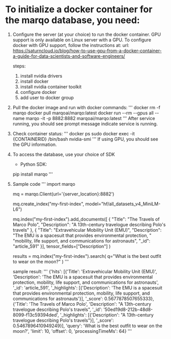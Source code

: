 # To initialize a docker container for the marqo database, you need:

1. Configure the server (at your choice) to run the docker container.
   GPU support is only available on Linux server with a GPU.
   To configure docker with GPU support, follow the instructions at:
   url: https://saturncloud.io/blog/how-to-use-gpu-from-a-docker-container-a-guide-for-data-scientists-and-software-engineers/
   
   steps:
   1) install nvidia drivers
   2) install docker
   3) install nvidia container toolkit
   4) configure docker
   5) add user to docker group
   
2. Pull the docker image and run with docker commands:
   '''
    docker rm -f marqo
    docker pull marqoai/marqo:latest
    docker run --rm --gpus all --name marqo -it -p 8882:8882 marqoai/marqo:latest
   '''
   After service running, you should see prompt message indicate service is running.


3. Check container status:
   '''
   docker ps
   sudo docker exec -it {CONTAINERID} /bin/bash
   nvidia-smi
   '''
   If using GPU, you should see the GPU information.

4. To access the database, use your choice of SDK
    - Python SDK:
    
    pip install marqo
    '''

5. Sample code
   '''
   import marqo

    mq = marqo.Client(url='{server_location}:8882')

    mq.create_index("my-first-index", model="hf/all_datasets_v4_MiniLM-L6")

    mq.index("my-first-index").add_documents([
        {
            "Title": "The Travels of Marco Polo",
            "Description": "A 13th-century travelogue describing Polo's travels"
        }, 
        {
            "Title": "Extravehicular Mobility Unit (EMU)",
            "Description": "The EMU is a spacesuit that provides environmental protection, "
                        "mobility, life support, and communications for astronauts",
            "_id": "article_591"
        }],
        tensor_fields=["Description"]
    )

    results = mq.index("my-first-index").search(
        q="What is the best outfit to wear on the moon?"
    )
    '''

    sample result:
    '''
    {'hits': [{'Title': 'Extravehicular Mobility Unit (EMU)',
   'Description': 'The EMU is a spacesuit that provides environmental protection, mobility, life support, and communications for astronauts',
   '_id': 'article_591',
   '_highlights': [{'Description': 'The EMU is a spacesuit that provides environmental protection, mobility, life support, and communications for astronauts'}],
   '_score': 0.5677878507655333},
  {'Title': 'The Travels of Marco Polo',
   'Description': "A 13th-century travelogue describing Polo's travels",
   '_id': '50ed19d8-212b-48d8-8099-f13c59394ded',
   '_highlights': [{'Description': "A 13th-century travelogue describing Polo's travels"}],
   '_score': 0.5467896410949249}],
 'query': 'What is the best outfit to wear on the moon?',
 'limit': 10,
 'offset': 0,
 'processingTimeMs': 64}
 '''

 